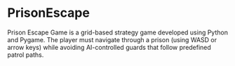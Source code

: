 # PrisonEscape

Prison Escape Game is a grid-based strategy game developed using Python and Pygame. The player must navigate through a prison (using WASD or arrow keys) while avoiding AI-controlled guards that follow predefined patrol paths.
